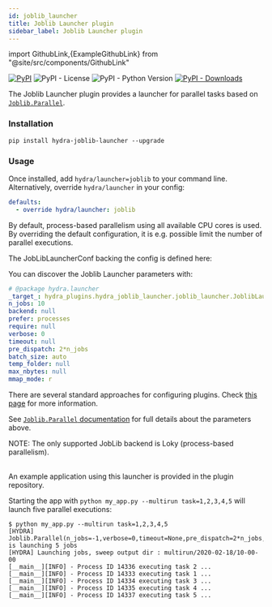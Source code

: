 ```yaml
---
id: joblib_launcher
title: Joblib Launcher plugin
sidebar_label: Joblib Launcher plugin
---
```


import GithubLink,{ExampleGithubLink} from "@site/src/components/GithubLink"

[![PyPI](https://img.shields.io/pypi/v/hydra-joblib-launcher)](https://pypi.org/project/hydra-joblib-launcher/)
![PyPI - License](https://img.shields.io/pypi/l/hydra-joblib-launcher)
![PyPI - Python Version](https://img.shields.io/pypi/pyversions/hydra-joblib-launcher)
[![PyPI - Downloads](https://img.shields.io/pypi/dm/hydra-joblib-launcher.svg)](https://pypistats.org/packages/hydra-joblib-launcher)<ExampleGithubLink text="Example application" to="plugins/hydra_joblib_launcher/example"/><ExampleGithubLink text="Plugin source" to="plugins/hydra_joblib_launcher"/>

The Joblib Launcher plugin provides a launcher for parallel tasks based on [`Joblib.Parallel`](https://joblib.readthedocs.io/en/latest/parallel.html).

### Installation
```commandline
pip install hydra-joblib-launcher --upgrade
```

### Usage
Once installed, add `hydra/launcher=joblib` to your command line. Alternatively, override `hydra/launcher` in your config:

```yaml
defaults:
  - override hydra/launcher: joblib
```
By default, process-based parallelism using all available CPU cores is used. By overriding the default configuration, it is e.g. possible limit the number of parallel executions.

The JobLibLauncherConf backing the config is defined <GithubLink to="plugins/hydra_joblib_launcher/hydra_plugins/hydra_joblib_launcher/config.py">here</GithubLink>:

You can discover the Joblib Launcher parameters with:
```yaml title="$ python your_app.py hydra/launcher=joblib --cfg hydra -p hydra.launcher"
# @package hydra.launcher
_target_: hydra_plugins.hydra_joblib_launcher.joblib_launcher.JoblibLauncher
n_jobs: 10
backend: null
prefer: processes
require: null
verbose: 0
timeout: null
pre_dispatch: 2*n_jobs
batch_size: auto
temp_folder: null
max_nbytes: null
mmap_mode: r
```
There are several standard approaches for configuring plugins. Check [this page](../patterns/configuring_plugins.md) for more information.

See [`Joblib.Parallel` documentation](https://joblib.readthedocs.io/en/latest/parallel.html) for full details about the parameters above.

<div class="alert alert--info" role="alert">
NOTE: The only supported JobLib backend is Loky (process-based parallelism).
</div><br/>

An <GithubLink to="plugins/hydra_joblib_launcher/example">example application</GithubLink> using this launcher is provided in the plugin repository.

Starting the app with `python my_app.py --multirun task=1,2,3,4,5` will launch five parallel executions:

```text
$ python my_app.py --multirun task=1,2,3,4,5
[HYDRA] Joblib.Parallel(n_jobs=-1,verbose=0,timeout=None,pre_dispatch=2*n_jobs,batch_size=auto,temp_folder=None,max_nbytes=None,mmap_mode=r,backend=loky) is launching 5 jobs
[HYDRA] Launching jobs, sweep output dir : multirun/2020-02-18/10-00-00
[__main__][INFO] - Process ID 14336 executing task 2 ...
[__main__][INFO] - Process ID 14333 executing task 1 ...
[__main__][INFO] - Process ID 14334 executing task 3 ...
[__main__][INFO] - Process ID 14335 executing task 4 ...
[__main__][INFO] - Process ID 14337 executing task 5 ...
```
